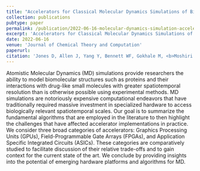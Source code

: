 ```yaml
---
title: "Accelerators for Classical Molecular Dynamics Simulations of Biomolecules"
collection: publications
pubtype: paper
permalink: /publication/2022-06-16-molecular-dynamics-simulation-accelerators-review
excerpt: 'Accelerators for Classical Molecular Dynamics Simulations of Biomolecules'
date: 2022-06-16
venue: 'Journal of Chemical Theory and Computation'
paperurl: 
citation: 'Jones D, Allen J, Yang Y, Bennett WF, Gokhale M, <b>Moshiri N</b>, Rosing T (2022). "Accelerators for Classical Molecular Dynamics Simulations of Biomolecules." <i>Journal of Chemical Theory and Computation</i>. 18(7):4047–4069. <a href="https://doi.org/10.1021/acs.jctc.1c01214" target="_blank">doi:10.1021/acs.jctc.1c01214</a>'
---
```

Atomistic Molecular Dynamics (MD) simulations provide researchers the ability to model biomolecular structures such as proteins and their interactions with drug-like small molecules with greater spatiotemporal resolution than is otherwise possible using experimental methods. MD simulations are notoriously expensive computational endeavors that have traditionally required massive investment in specialized hardware to access biologically relevant spatiotemporal scales. Our goal is to summarize the fundamental algorithms that are employed in the literature to then highlight the challenges that have affected accelerator implementations in practice. We consider three broad categories of accelerators: Graphics Processing Units (GPUs), Field-Programmable Gate Arrays (FPGAs), and Application Specific Integrated Circuits (ASICs). These categories are comparatively studied to facilitate discussion of their relative trade-offs and to gain context for the current state of the art. We conclude by providing insights into the potential of emerging hardware platforms and algorithms for MD.
